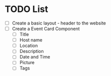 # TODO List 

- [ ] Create a basic layout - header to the website 
- [ ] Create a Event Card Component
    - [ ] Title 
    - [ ] Host name
    - [ ] Location
    - [ ] Description
    - [ ] Date and Time 
    - [ ] Picture
    - [ ] Tags
